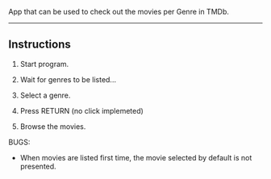 App that can be used to check out the movies per Genre in TMDb.

------------
Instructions
------------

1) Start program.

2) Wait for genres to be listed...

3) Select a genre.

4) Press RETURN (no click implemeted)

5) Browse the movies.

BUGS:
- When movies are listed first time, the movie selected by default is not presented.


